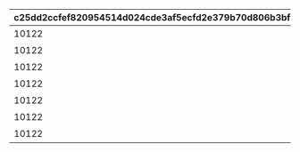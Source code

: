 |c25dd2ccfef820954514d024cde3af5ecfd2e379b70d806b3bfc4e574c39e157|408581a9a8c75997bbd04c93a59f867bc737acdbd03cd36109e52e4be3b5a859|5b0cd0893d3b07df93c119a6bd28a61893c514adb33170433500a10f1db42191|413f0df8600e6715dc4bae08e38d0617fd2eb8828d3a5c5d7cb76766485e8c28|166d277ef01a31a19a2f3ab69c7bfac67acd8994393b2cc8c01953b93cdfa5dc|4bd65c8394d4f715e816bb1abf5fca692c9bb3c4bdbd43f623b3df02924d50b5|692d80f207973ffbda95119c305a27ad850b6466905a2226bac641fe56f4ac21|2717cd0226f6731e0c7105ece77a0c858fcd6b83bc3f4e5b26a989acad1ae6aa|
| --- | --- | --- | --- | --- | --- | --- | --- |
|10122|5122061|5122061|20065107|91002|アオイの秘密|50|8|
|10122|5122062|5122062|20065107|91002|ミヤコの秘密|50|8|
|10122|5122063|5122063|20065107|91002|イオの秘密|50|8|
|10122|5122064|5122064|20065107|91002|ミフユの秘密|50|8|
|10122|5122065|5122065|20065107|91002|マヒルの秘密|50|8|
|10122|5122066|5122066|20065107|91002|カズマサの秘密|50|8|
|10122|5122067|5122067|20065107|91002|エリコの秘密|50|8|